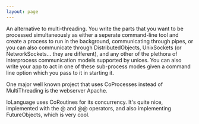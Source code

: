 ```yaml
---
layout: page
---
```


An alternative to multi-threading.  You write the parts that you want to be processed simultaneously as either a seperate command-line tool and create a process to run in the background, communicating through pipes, or you can also communicate through DistributedObjects, UnixSockets (or NetworkSockets... they are different), and any other of the plethora of interprocess communication models supported by unices.  You can also write your app to act in one of these sub-process modes given a command line option which you pass to it in starting it.

One major well known project that uses CoProcess<nowiki/>es instead of MultiThreading is the webserver Apache.

IoLanguage uses CoRoutine<nowiki/>s for its concurrency. It's quite nice, implemented with the @ and @@ operators, and also implementing FutureObject<nowiki/>s, which is very cool.
